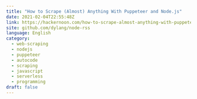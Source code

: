 ```yaml
---
title: "How to Scrape (Almost) Anything With Puppeteer and Node.js"
date: 2021-02-04T22:55:48Z
link: https://hackernoon.com/how-to-scrape-almost-anything-with-puppeteer-and-nodejs-722333gv?source=rss&utm_medium=RSS&utm_source=news.12bit.vn
site: github.com/dylang/node-rss
language: English
category:
  - web-scraping
  - nodejs
  - puppeteer
  - autocode
  - scraping
  - javascript
  - serverless
  - programming
draft: false
---
```

